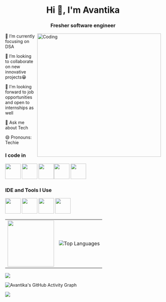 <h1 align="center">Hi 👋, I'm Avantika</h1>
<h3 align="center">Fresher software engineer</h3>
<img align="right" alt="Coding" width="400" src="https://datastories.konfhub.com/img/mascot/blogging.svg"/>

🌱 I’m currently focusing on DSA

👯 I’m looking to collaborate on new innovative projects😁

🤔 I'm looking forward to job opportunities and open to internships as well


💬 Ask me about Tech

 😄 Pronouns: Techie
### I code in
<img height="50" width="50" src="https://img.icons8.com/color/48/000000/c-plus-plus-logo.png" /> <img height="50" width="50" src="https://img.icons8.com/color/48/000000/python.png" />  <img height="50" width="50" src="https://img.icons8.com/?size=100&id=UFXRpPFebwa2&format=png&color=000000"><img height="50" width="50" src="https://img.icons8.com/color/48/000000/html-5.png" /> <img height="50" width="50" src="https://img.icons8.com/color/48/000000/css3.png" />


### IDE and Tools I Use
<img height="50" width="50" src="https://img.icons8.com/color/48/000000/visual-studio-code-2019.png"/> <img height="50" width="50" src="https://img.icons8.com/color/48/000000/pycharm.png"/> <img height="50" width="50" src="https://img.icons8.com/color/50/000000/git.png"/> <img height="50" src="https://img.icons8.com/color/480/null/notion--v1.png" />



 <table>
  <tr>
    <td>
      <img src="https://github-readme-stats.vercel.app/api?username=Avanti2023&show_icons=true&theme=radical" height="150"/>
    </td>
    <td>
      <img src="https://github-readme-stats.vercel.app/api/top-langs/?username=Avanti2023&theme=dark&hide_border=false&include_all_commits=false&count_private=false&layout=compact" alt="Top Languages"/>
    </td>
  </tr>
</table>

![](https://github-profile-trophy.vercel.app/?username=Avanti2023&theme=radical&no-frame=false&no-bg=false&margin-w=4)

![Avantika's GitHub Activity Graph](https://github-readme-activity-graph.vercel.app/graph?username=Avanti2023&theme=react-dark&hide_border=true&area=true)
<table>
 
![](https://komarev.com/ghpvc/?username=Avanti2023&label=Profile%20views&color=0e75b6&style=flat)
